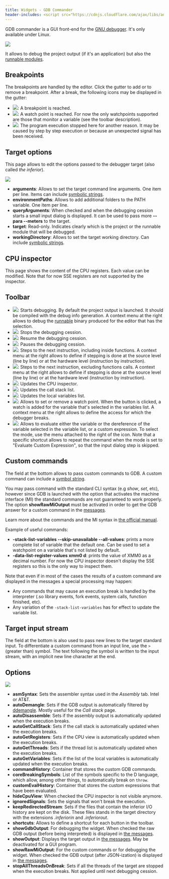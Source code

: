 ```yaml
---
title: Widgets - GDB Commander
header-includes: <script src="https://cdnjs.cloudflare.com/ajax/libs/anchor-js/4.2.2/anchor.min.js"></script>
---
```


GDB commander is a GUI front-end for the [GNU debugger](https://www.sourceware.org/gdb/). It's only available under Linux.

![](img/gdb_commander.png)

It allows to debug the project output (if it's an application) but also the [runnable modules](features_runnables.html).

## Breakpoints

The breakpoints are handled by the editor. Click the gutter to add or to remove a breakpoint.
After a break, the following icons may be displayed in the gutter:

- ![](icons/other/breaks.png): A breakpoint is reached.
- ![](icons/other/camera_go.png): A watch point is reached. For now the only watchpoints supported are those that monitor a variable (see the toolbar description).
- ![](icons/other/step.png): The program execution stopped here for another reason. It may be caused by step by step execution or because an unexpected signal has been received.

## Target options

This page allows to edit the options passed to the debugger target (also called _the inferior_).

![](img/gdb_commander_debugeeopts.png)

- **arguments**: Allows to set the target command line arguments. One item per line. Items can include [symbolic strings](features_symbolic_strings.html).
- **environmentPaths**: Allows to add additional folders to the PATH variable. One item per line.
- **queryArguments**: When checked and when the debugging cession starts a small input dialog is displayed. It can be used to pass more **--para --meters** to the target.
- **target**: Read-only. Indicates clearly which is the project or the runnable module that will be debugged.
- **workingDirectory**: Allows to set the target working directory. Can include [symbolic strings](features_symbolic_strings.html).

## CPU inspector

This page shows the content of the CPU registers. Each value can be modified.
Note that for now SSE registers are not supported by the inspector.

## Toolbar

- ![](icons/other/power.png): Starts debugging. By default the project output is launched. It should be compiled with the debug info generation. A context menu at the right allows to debug the [runnable](features_runnables.html) binary produced for the editor that has the selection.
- ![](icons/other/stop.png): Stops the debugging cession.
- ![](icons/other/play.png): Resume the debugging cession.
- ![](icons/other/pause.png): Pauses the debugging cession.
- ![](icons/arrow/go_down.png): Steps to the next instruction, including inside functions. A context menu at the right allows to define if stepping is done at the source level (line by line) or at the hardware level (instruction by instruction).
- ![](icons/arrow/go_jump.png): Steps to the next instruction, excluding functions calls. A context menu at the right allows to define if stepping is done at the source level (line by line) or at the hardware level (instruction by instruction).
- ![](icons/other/processor.png): Updates the CPU inspector.
- ![](icons/other/list.png): Updates the call stack list.
- ![](icons/window/watch_window.png): Updates the local variables list.
- ![](icons/other/camera_add.png): Allows to set or remove a watch point. When the button is clicked, a watch is added for the variable that's selected in the variables list. A context menu at the right allows to define the access for which the debugger breaks.
- ![](icons/other/evaluate_formula.png): Allows to evaluate either the variable or the dereference of the variable selected in the variable list, or a custom expression. To select the mode, use the menu attached to the right of the icon. Note that a specific shortcut allows to repeat the command when the mode is set to "Evaluate Custom Expression", so that the input dialog step is skipped.

## Custom commands

The field at the bottom allows to pass custom commands to GDB.
A custom command can include a [symbol string](features_symbolic_strings.html).

You may pass command with the standard CLI syntax (e.g _show_, _set_, etc), however since GDB is launched with the option that activates the machine interface (MI) the standard commands are not guaranteed to work properly.
The option **showRawMiOutput** must be activated in order to get the GDB answer for a custom command in the [messages](widgets_messages.html).

Learn more about the commands and the MI syntax in [the official manual](http://sourceware.org/gdb/current/onlinedocs/gdb/).

Example of useful commands:

- **-stack-list-variables --skip-unavailable --all-values**: prints a more complete list of variable that the default one. Can be used to set a watchpoint on a variable that's not listed by default.
- **-data-list-register-values xmm0 d**: prints the value of XMM0 as a decimal number. For now the CPU inspector doesn't display the SSE registers so this is the only way to inspect them.

Note that even if in most of the cases the results of a custom command are displayed in the messages a special processing may happen:

- Any commands that may cause an execution break is handled by the interpreter (.so library events, fork events, system calls, function finished, etc).
- Any variation of the `-stack-list-variables` has for effect to update the variable list.

## Target input stream

The field at the bottom is also used to pass new lines to the target standard input.
To differentiate a custom command from an input line, use the `>` (greater than) symbol.
The text following the symbol is written to the input stream, with an implicit new line character at the end.

## Options

![](img/options_gdb_commander.png)

- **asmSyntax**: Sets the assembler syntax used in the _Assembly_ tab. Intel or AT&T.
- **autoDemangle**: Sets if the GDB output is automatically filtered by [ddemangle](https://github.com/dlang/tools#d-tools). Mostly useful for the _Call stack_ page.
- **autoDisassemble**: Sets if the assembly output is automatically updated when the execution breaks.
- **autoGetCallStack**: Sets if the call stack is automatically updated when the execution breaks.
- **autoGetRegisters**: Sets if the CPU view is automatically updated when the execution breaks.
- **autoGetThreads**: Sets if the thread list is automatically updated when the execution breaks.
- **autoGetVariables**: Sets if the list of the local variables is automatically updated when the execution breaks.
- **commandHistory**: Container that stores the custom GDB commands.
- **coreBreakingSymbols**: List of the symbols specific to the D language, which allow, among other things, to automatically break on `throw`.
- **customEvalHistory**: Container that stores the custom expressions that have been evaluated.
- **hideCpuView**: When checked the CPU inspector is not visible anymore.
- **ignoredSignals**: Sets the signals that won't break the execution.
- **keepRedirectedStream**: Sets if the files that contain the inferior I/O history are kept on the disk. These files stands in the target directory with the extensions _.inferiorin_ and _.inferiorout_.
- **shortcuts**: Allows to define a shortcut for each button in the toolbar.
- **showGdbOutput**: For debugging the widget. When checked the raw GDB output (before being interpreted) is displayed in [the messages](widgets_messages.html).
- **showOutput**: Displays the target output in [the messages](widgets_messages.html). May be deactivated for a GUI program.
- **showRawMiOutput**: For the custom commands or for debugging the widget. When checked the GDB output (after JSON-ization) is displayed in [the messages](widgets_messages.html).
- **stopAllThreadsOnBreak**: Sets if all the threads of the target are stopped when the execution breaks. Not applied until next debugging cession.

<script>anchors.add();</script>
